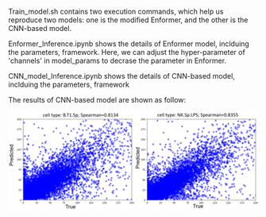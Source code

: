 
Train_model.sh contains two execution commands, which help us reproduce two models: one is the modified Enformer, and the other is the CNN-based model.

Enformer_Inference.ipynb shows the details of Enformer model, inclduing the parameters, framework. Here, we can adjust the hyper-parameter of 'channels' in model_params to decrase the parameter in Enformer.

CNN_model_Inference.ipynb shows the details of CNN-based model, inclduing the parameters, framework

The results of CNN-based model are shown as follow:

<img src="figure/result_CNN.jpg" width="700" />

